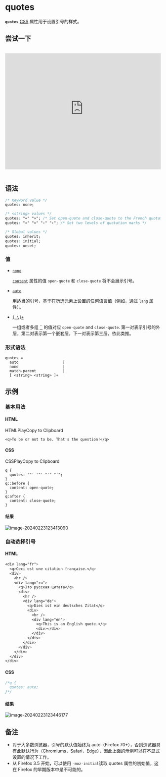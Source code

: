 # quotes

**`quotes`** [CSS](https://developer.mozilla.org/zh-CN/docs/Web/CSS) 属性用于设置引号的样式。

## 尝试一下

<iframe class="interactive is-default-height" height="200" src="https://interactive-examples.mdn.mozilla.net/pages/css/quotes.html" title="MDN Web Docs Interactive Example" loading="lazy" data-readystate="complete" style="box-sizing: border-box; border: none; max-width: 100%; width: 765.703px; background-color: var(--background-secondary); border-radius: var(--elem-radius); color: var(--text-primary); height: 375px; margin: 1rem 0px; padding: 0px;"></iframe>

## 语法

```css
/* Keyword value */
quotes: none;

/* <string> values */
quotes: "«" "»"; /* Set open-quote and close-quote to the French quotation marks */
quotes: "«" "»" "‹" "›"; /* Set two levels of quotation marks */

/* Global values */
quotes: inherit;
quotes: initial;
quotes: unset;
```

### 值

-   [`none`](https://developer.mozilla.org/zh-CN/docs/Web/CSS/quotes#none)

    [`content`](https://developer.mozilla.org/zh-CN/docs/Web/CSS/content) 属性的值 `open-quote` 和 `close-quote` 将不会展示引号。

-   [`auto`](https://developer.mozilla.org/zh-CN/docs/Web/CSS/quotes#auto)

    用适当的引号，基于在所选元素上设置的任何语言值（例如，通过 [`lang`](https://developer.mozilla.org/zh-CN/docs/Web/HTML/Global_attributes#lang) 属性）。

-   [`[ \]+`](https://developer.mozilla.org/zh-CN/docs/Web/CSS/quotes#string_string)

    一组或者多组 [``](https://developer.mozilla.org/zh-CN/docs/Web/CSS/string) 的值对应 `open-quote` and `close-quote`. 第一对表示引号的外层，第二对表示第一个嵌套层，下一对表示第三层，依此类推。

### 形式语法

```
quotes = 
  auto                    |
  none                    |
  match-parent            |
  [ <string> <string> ]+  
```

## 示例

### 基本用法

#### HTML

HTMLPlayCopy to Clipboard

```
<q>To be or not to be. That's the question!</q>
```

#### CSS

CSSPlayCopy to Clipboard

```
q {
  quotes: '"' '"' "'" "'";
}
q::before {
  content: open-quote;
}
q:after {
  content: close-quote;
}
```

#### 结果

![image-20240223123413090](https://qiniucloud.qishilong.space/images/image-20240223123413090.png)

### 自动选择引号

#### HTML

```CSS
<div lang="fr">
  <q>Ceci est une citation française.</q>
  <div>
    <hr />
    <div lang="ru">
      <q>Это русская цитата</q>
      <div>
        <hr />
        <div lang="de">
          <q>Dies ist ein deutsches Zitat</q>
          <div>
            <hr />
            <div lang="en">
              <q>This is an English quote.</q>
              <div></div>
            </div>
          </div>
        </div>
      </div>
    </div>
  </div>
</div>
```

#### CSS

```CSS
/*q {
  quotes: auto;
}*/
```

#### 结果

![image-20240223123446177](https://qiniucloud.qishilong.space/images/image-20240223123446177.png)

## 备注

-   对于大多数浏览器，引号的默认值始终为 auto（Firefox 70+），否则浏览器具有此默认行为（Chromiums，Safari，Edge），因此上面的示例可以在不显式设置的情况下工作。
-   从 Firefox 3.5 开始，可以使用 `-moz-initial`读取 quotes 属性的初始值，这在 Firefox 的早期版本中是不可能的。